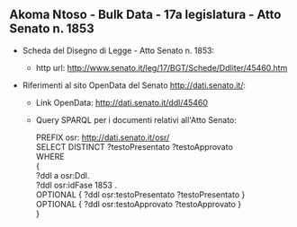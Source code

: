 ## Akoma Ntoso - Bulk Data - 17a legislatura - Atto Senato n. 1853 ##

* Scheda del Disegno di Legge - Atto Senato n. 1853:
	* http url: http://www.senato.it/leg/17/BGT/Schede/Ddliter/45460.htm

* Riferimenti al sito OpenData del Senato http://dati.senato.it/:
	* Link OpenData: http://dati.senato.it/ddl/45460
	* Query SPARQL per i documenti relativi all'Atto Senato:

        PREFIX osr: <http://dati.senato.it/osr/>  
		SELECT DISTINCT ?testoPresentato ?testoApprovato  
		WHERE  
		{  
		    ?ddl a osr:Ddl.  
		    ?ddl osr:idFase 1853 .  
		    OPTIONAL { ?ddl osr:testoPresentato ?testoPresentato }  
		    OPTIONAL { ?ddl osr:testoApprovato ?testoApprovato }  
		}
		